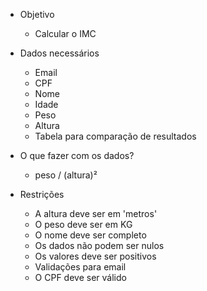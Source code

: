 * Objetivo
    - Calcular o IMC
* Dados necessários
    - Email
    - CPF
    - Nome
    - Idade
    - Peso
    - Altura
    - Tabela para comparação de resultados
* O que fazer com os dados?
    - peso / (altura)²

* Restrições
    - A altura deve ser em 'metros'
    - O peso deve ser em KG
    - O nome deve ser completo
    - Os dados não podem ser nulos
    - Os valores deve ser positivos
    - Validações para email
    - O CPF deve ser válido
